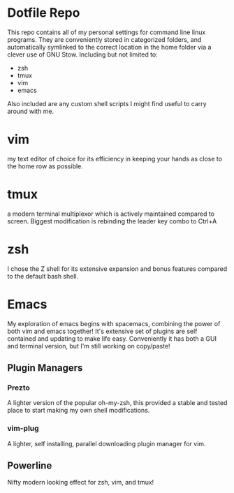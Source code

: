 # Dotfile Repo
This repo contains all of my personal settings for command line linux programs.
They are conveniently stored in categorized folders, and automatically symlinked to the correct location in the home folder via a clever use of GNU Stow.
Including but not limited to:
* zsh
* tmux
* vim
* emacs

Also included are any custom shell scripts I might find useful to carry around with me.

# vim
my text editor of choice for its efficiency in keeping your hands as close to the home row as possible.

# tmux
a modern terminal multiplexor which is actively maintained compared to screen. Biggest modification is rebinding the leader key combo to Ctrl+A

# zsh
I chose the Z shell for its extensive expansion and bonus features compared to the default bash shell.

# Emacs
My exploration of emacs begins with spacemacs, combining the power of both vim and emacs together! It's extensive set of plugins are self contained and updating to make life easy. Conveniently it has both a GUI and terminal version, but I'm still working on copy/paste!

## Plugin Managers
### Prezto
A lighter version of the popular oh-my-zsh, this provided a stable and tested place to start making my own shell modifications.

### vim-plug
A lighter, self installing, parallel downloading plugin manager for vim.

## Powerline
Nifty modern looking effect for zsh, vim, and tmux!
